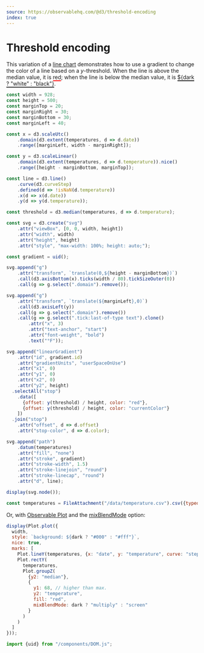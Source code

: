 ```yaml
---
source: https://observablehq.com/@d3/threshold-encoding
index: true
---
```


# Threshold encoding

This variation of a [line chart](/d3/line-chart) demonstrates how to use a gradient to change the color of a line based on a _y_-threshold. When the line is above the median value, it is <span style="border-bottom: solid red 2px">red</span>; when the line is below the median value, it is <span style="border-bottom: solid currentColor 2px">${dark ? "white" : "black"}</span>.

```js echo
const width = 928;
const height = 500;
const marginTop = 20;
const marginRight = 30;
const marginBottom = 30;
const marginLeft = 40;

const x = d3.scaleUtc()
    .domain(d3.extent(temperatures, d => d.date))
    .range([marginLeft, width - marginRight]);

const y = d3.scaleLinear()
    .domain(d3.extent(temperatures, d => d.temperature)).nice()
    .range([height - marginBottom, marginTop]);

const line = d3.line()
    .curve(d3.curveStep)
    .defined(d => !isNaN(d.temperature))
    .x(d => x(d.date))
    .y(d => y(d.temperature));

const threshold = d3.median(temperatures, d => d.temperature);

const svg = d3.create("svg")
    .attr("viewBox", [0, 0, width, height])
    .attr("width", width)
    .attr("height", height)
    .attr("style", "max-width: 100%; height: auto;");

const gradient = uid();

svg.append("g")
    .attr("transform", `translate(0,${height - marginBottom})`)
    .call(d3.axisBottom(x).ticks(width / 80).tickSizeOuter(0))
    .call(g => g.select(".domain").remove());

svg.append("g")
    .attr("transform", `translate(${marginLeft},0)`)
    .call(d3.axisLeft(y))
    .call(g => g.select(".domain").remove())
    .call(g => g.select(".tick:last-of-type text").clone()
        .attr("x", 3)
        .attr("text-anchor", "start")
        .attr("font-weight", "bold")
        .text("°F"));

svg.append("linearGradient")
    .attr("id", gradient.id)
    .attr("gradientUnits", "userSpaceOnUse")
    .attr("x1", 0)
    .attr("y1", 0)
    .attr("x2", 0)
    .attr("y2", height)
  .selectAll("stop")
    .data([
      {offset: y(threshold) / height, color: "red"},
      {offset: y(threshold) / height, color: "currentColor"}
    ])
  .join("stop")
    .attr("offset", d => d.offset)
    .attr("stop-color", d => d.color);

svg.append("path")
    .datum(temperatures)
    .attr("fill", "none")
    .attr("stroke", gradient)
    .attr("stroke-width", 1.5)
    .attr("stroke-linejoin", "round")
    .attr("stroke-linecap", "round")
    .attr("d", line);

display(svg.node());
```

```js echo
const temperatures = FileAttachment("/data/temperature.csv").csv({typed: true});
```

Or, with [Observable Plot](/plot/) and the [mixBlendMode](/plot/features/marks#mark-options) option:

```js echo
display(Plot.plot({
  width,
  style: `background: ${dark ? "#000" : "#fff"}`,
  nice: true,
  marks: [
    Plot.lineY(temperatures, {x: "date", y: "temperature", curve: "step"}),
    Plot.rectY(
      temperatures,
      Plot.groupZ(
        {y2: "median"},
        {
          y1: 68, // higher than max.
          y2: "temperature",
          fill: "red",
          mixBlendMode: dark ? "multiply" : "screen"
        }
      )
    )
  ]
}));
```

```js echo
import {uid} from "/components/DOM.js";
```
